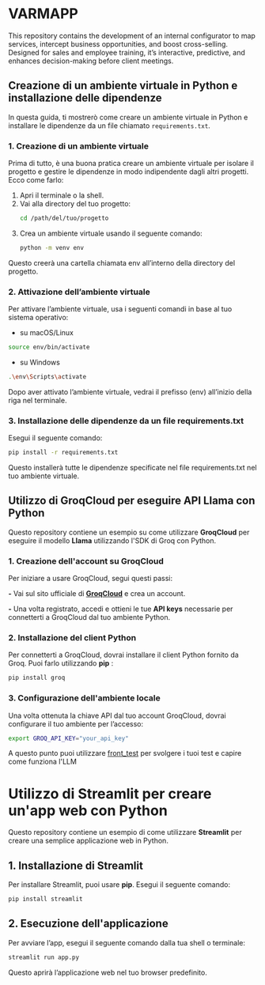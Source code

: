 # VARMAPP

This repository contains the development of an internal configurator to map services, intercept business opportunities, and boost cross-selling. Designed for sales and employee training, it’s interactive, predictive, and enhances decision-making before client meetings.


## Creazione di un ambiente virtuale in Python e installazione delle dipendenze

In questa guida, ti mostrerò come creare un ambiente virtuale in Python e installare le dipendenze da un file chiamato `requirements.txt`.

### 1. Creazione di un ambiente virtuale

Prima di tutto, è una buona pratica creare un ambiente virtuale per isolare il progetto e gestire le dipendenze in modo indipendente dagli altri progetti. Ecco come farlo:

1. Apri il terminale o la shell.
2. Vai alla directory del tuo progetto:
   ```bash
   cd /path/del/tuo/progetto
   ```
3. Crea un ambiente virtuale usando il seguente comando:
   ```bash
   python -m venv env
   ```
Questo creerà una cartella chiamata env all’interno della directory del progetto.
### 2. Attivazione dell’ambiente virtuale
Per attivare l’ambiente virtuale, usa i seguenti comandi in base al tuo sistema operativo:
* su macOS/Linux
```bash
source env/bin/activate
```
* su Windows
```bash
.\env\Scripts\activate
```
Dopo aver attivato l’ambiente virtuale, vedrai il prefisso (env) all’inizio della riga nel terminale.
### 3. Installazione delle dipendenze da un file requirements.txt
Esegui il seguente comando:
```bash
pip install -r requirements.txt
```
Questo installerà tutte le dipendenze specificate nel file requirements.txt nel tuo ambiente virtuale.

## Utilizzo di GroqCloud per eseguire API Llama con Python

Questo repository contiene un esempio su come utilizzare ****GroqCloud**** per eseguire il modello ****Llama**** utilizzando l'SDK di Groq con Python.

### 1. Creazione dell'account su GroqCloud

Per iniziare a usare GroqCloud, segui questi passi:

**-** Vai sul sito ufficiale di [**GroqCloud**](**https://groq.com/**) e crea un account.

**-** Una volta registrato, accedi e ottieni le tue ****API keys**** necessarie per connetterti a GroqCloud dal tuo ambiente Python.

### 2. Installazione del client Python

Per connetterti a GroqCloud, dovrai installare il client Python fornito da Groq. Puoi farlo utilizzando  ****pip**** :

```bash
pip install groq
```

### 3. Configurazione dell'ambiente locale

Una volta ottenuta la chiave API dal tuo account GroqCloud, dovrai configurare il tuo ambiente per l’accesso:

```bash
export GROQ_API_KEY="your_api_key"
```

A questo punto puoi utilizzare [front_test](App/front/front_tests.py) per svolgere i tuoi test e capire come funziona l'LLM

# Utilizzo di Streamlit per creare un'app web con Python

Questo repository contiene un esempio di come utilizzare **Streamlit** per creare una semplice applicazione web in Python.

## 1. Installazione di Streamlit

Per installare Streamlit, puoi usare **pip**. Esegui il seguente comando:

```bash
pip install streamlit
```

## 2. Esecuzione dell'applicazione

Per avviare l’app, esegui il seguente comando dalla tua shell o terminale:

```bash
streamlit run app.py
```

Questo aprirà l’applicazione web nel tuo browser predefinito.
